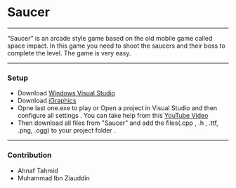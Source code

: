 # Saucer
----
“Saucer” is an arcade style game based on the old mobile game called space impact. In this game you need to shoot the saucers and their boss to complete the level. The game is very easy.

--------------------------------------------------


### Setup
- Download [Windows Visual Studio](https://visualstudio.microsoft.com/downloads/) 
- Download [iGraphics](https://www.dropbox.com/s/4eykq1sbiv2wy1p/iGraphics%20Files%20Updated.zip?dl=0)
- Opne last one.exe to play or Open a project in Visual Studio and then configure all settings .
  You can take help from this [YouTube Video](https://www.youtube.com/watch?v=CL3YYkCdbvI&list=PLWxyqfNEyneg_xWZqpdsFulYAgzZYn4cL)
- Then download all files from "Saucer" and add the files(.cpp , .h , .ttf, .png, .ogg) to your project folder .

---------------------

### Contribution
- Ahnaf Tahmid
- Muhammad Ibn Ziauddin

